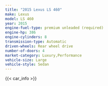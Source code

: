 ```yaml
---
title: "2015 Lexus LS 460"
make: Lexus
model: LS 460
year: 2015
engine-fuel-type: premium unleaded (required)
engine-hp: 386
engine-cylinders: 8
transmission-type: Automatic
driven-wheels: Rear wheel drive
number-of-doors: 4
market-category: Luxury,Performance
vehicle-size: Large
vehicle-style: Sedan
---
```


{{< car_info >}}
